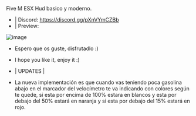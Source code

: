 Five M ESX Hud basico y moderno.

- | Discord: https://discord.gg/pXnVYmCZBb
- | Preview:

![image](https://i.imgur.com/MYdnF8e.png)


- Espero que os guste, disfrutadlo :)
- I hope you like it, enjoy it :)

- |     UPDATES     |

- La nueva implementación es que cuando vas teniendo poca gasolina abajo en el marcador del velocímetro te va indicando con colores según te quede, si esta por encima de 100% estara en blancos y esta por debajo del 50% estará en naranja y si esta por debajo del 15% estará en rojo.
